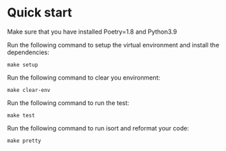 # Quick start
Make sure that you have installed Poetry=1.8 and Python3.9

Run the following command to setup the virtual environment and install the dependencies:
```shell
make setup
```

Run the following command to clear you environment:
```shell
make clear-env
```

Run the following command to run the test:
```shell
make test
```

Run the following command to run isort and reformat your code:
```shell
make pretty
```